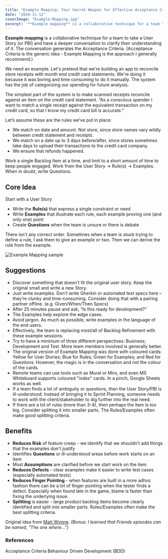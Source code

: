 ```yaml
---
title: "Example Mapping: Your Secret Weapon for Effective Acceptance Criteria"
date: "2024-11-12"
coverImage: "Example-Mapping.jpg"
excerpt: '**Example mapping** is a collaborative technique for a team to take a User Story (or PBI)'
---
```


**Example mapping** is a collaborative technique for a team to take a User Story (or PBI) and have a deeper conversation to clarify their understanding of it. The conversation generates the Acceptance Criteria. (Acceptance Criteria is the generic idea - Example Mapping is the approach I generally recommend.)

We need an example. Let's pretend that we're building an app to reconcile store receipts with month end credit card statements. We're doing it because it was boring and time consuming to do it manually. The system has the job of categorizing our spending for future analysis.

The simplest part of the system is to make scanned receipts reconcile against an item on the credit card statement. "As a conscious spender I want to match a single receipt against the equivalent transaction on my credit card, so that I know my credit card bill is accurate."

Let’s assume these are the rules we’ve put in place:

- We match on date and amount. Not store, since store names vary wildly between credit statement and receipts.
- We match on a date up to 3 days before/after, since stores sometimes take days to upload their transactions to the credit card company.
- We ensure that refunds happened.

Work a single Backlog Item at a time, and limit to a short amount of time to keep people engaged. Work from the User Story -> Rule(s) -> Examples. When in doubt, write Questions.

## Core Idea

Start with a User Story

- Write the **Rule(s)** that express a single constraint or need
- Write **Examples** that illustrate each rule, each example proving one (and only one) point
- Create **Questions** when the team is unsure or there is debate

There isn't any correct order. Sometimes when a team is stuck trying to define a rule, I ask them to give an example or two. Then we can derive the rule from the example.

![Example Mapping sample](src/content/blog/example-mapping-your-secret-weapon-for-effective-acceptance-criteria/images/Example-Mapping.jpg)

## Suggestions

- Discover something that doesn't fit the original user story. Keep the original small and write a new Story.
- Just write examples. Don't write Gherkin or automated test specs here – they’re clunky and time-consuming. Consider doing that with a pairing partner offline. (e.g. Given/When/Then Specs)
- After 25 minutes pause and ask, “Is this ready for development?”
- The Examples help explore the edge cases.
- Avoid jargon. As much as possible, write examples in the language of the end users.
- Effectively, the team is replacing most/all of Backlog Refinement with these example sessions.
- Try to have a minimum of three different perspectives: Business; Development and Test. More team members involved is generally better.
- The original version of Example Mapping was done with coloured cards: Yellow for User Stories; Blue for Rules; Green for Examples; and Red for Questions. However, the magic is in the conversation and not the colour of the cards.
- Remote teams can use tools such as Mural or Miro, and even MS Whiteboard supports coloured "index" cards. In a pinch, Google Sheets works as well.
- If a team finds a lot of ambiguity or questions, then the User Story/PBI is ill-understood. Instead of bringing it to Sprint Planning, someone needs to work with the client/stakeholder to dig further into the real need.
- If there are a lot of rules (more than 3-4), then perhaps the item is too big. Consider splitting it into smaller parts. The Rules/Examples often make good splitting criteria.

## Benefits

- **Reduces Risk** of feature creep - we identify that we shouldn't add things that the examples don't justify
- Identifies **Questions** or ill-understood areas before work starts on an item
- Most **Assumptions** are clarified before we start work on the item
- **Reduces Defects** - clear examples make it easier to write test cases (especially automated tests)
- **Reduces Finger Pointing** - when features are built in a more adhoc fashion there can be a lot of finger pointing when the tester finds a defect. Especially when found late in the game, blame is faster than fixing the underlying issue.
- **Splitting** is easier - large product backlog items become clearly identified and split into smaller parts. Rules/Examples often make the best splitting criteria.

Original idea from [Matt Wynne](https://cucumber.io/blog/bdd/example-mapping-introduction/). _(Bonus: I learned that Friends episodes can be named, "The one where…")_

### References

Acceptance Criteria Behaviour Driven Development (BDD)

